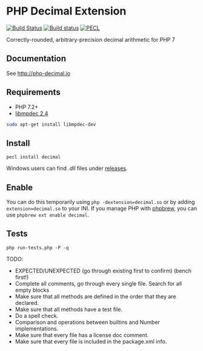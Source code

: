 # PHP Decimal Extension

[![Build Status](https://travis-ci.org/php-decimal/ext-decimal.svg?branch=master)](https://travis-ci.org/php-decimal/ext-decimal)
[![Build status](https://ci.appveyor.com/api/projects/status/lg5nw5tqgpmv1c33?svg=true)](https://ci.appveyor.com/project/rtheunissen/php-decimal)
[![PECL](https://img.shields.io/badge/PECL-2.0.0-blue.svg)](https://pecl.php.net/package/decimal)

Correctly-rounded, arbitrary-precision decimal arithmetic for PHP 7

## Documentation

See http://php-decimal.io

## Requirements

- PHP 7.2+
- [libmpdec 2.4](http://www.bytereef.org/mpdecimal/download.html)

```bash
sudo apt-get install libmpdec-dev
```

## Install

```
pecl install decimal
```

Windows users can find *.dll* files under [releases](https://github.com/php-decimal/ext-decimal/releases).

## Enable

You can do this temporarily using `php -dextension=decimal.so` or by adding `extension=decimal.so` to your INI. If you manage PHP with [phpbrew](https://github.com/phpbrew/phpbrew), you can use `phpbrew ext enable decimal`.

## Tests

```
php run-tests.php -P -q
```


TODO:
- EXPECTED/UNEXPECTED (go through existing first to confirm) (bench first!)
- Complete all comments, go through every single file. Search for all empty blocks
- Make sure that all methods are defined in the order that they are declared.
- Make sure that all methods have a test file.
- Do a spell check.
- Comparison and operations between builtins and Number implementations.
- Make sure that every file has a license doc comment.
- Make sure that every file is included in the package.xml info.
